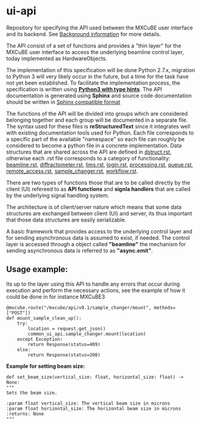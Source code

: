 # ui-api
Repository for specifying the API used between the MXCuBE user interface and its backend.
See [Background information](https://github.com/mxcube/HardwareRepository/issues/139) for more details.

The API consist of a set of functions and provides a "thin layer" for the MXCuBE user interface to access the underlying beamline control layer, today implemented as HardwareObjects.

The implementation of this specification will be done Python 2.7.x, migration to Python 3 will very likely occur in the future, but a time for the task have not yet been established. To facilitate the implementation process, the specification is written using __[Python3 with type hints](https://docs.python.org/3/library/typing.html)__. The API documentation is generated using __Sphinx__ and source code documentation should be written in [Sphinx compatible format](http://www.sphinx-doc.org/en/1.5.1/domains.html#the-python-domain)

The functions of the API will be divided into groups which are considered belonging together and each group will be documented in a separate file. The syntax used for these files is __reStructuredText__ since it integrates well with existing documentation tools used for Python. Each file corresponds to a specific part of the available "namespace" so each file can roughly be considered to become a python file in a concrete implementation. Data structures that are shared across the API are defined in [dstruct.rst](dstruct.rst), otherwise each .rst file corresponds to a category of functionality: [beamline.rst](beamline.rst]), [diffractometer.rst](diffractometer.rst), [lims.rst](lims.rst), [login.rst](login.rst), [processing.rst](processing.rst), [queue.rst](queue.rst), [remote_access.rst](remote_access.rst), [sample_changer.rst](sample_changer.rst), [workflow.rst](workflow.rst).

There are two types of functions those that are to be called directly by the client (UI) refereed to as __API functions__ and __signla handlers__ that are called by the underlying signal handling system.

The architecture is of client/server nature which means that some data structures are exchanged between client (UI) and server, its thus important that those data structures are easily serializable.

A basic framework that provides access to the underlying control layer and for sending asynchronous data is assumed to exist, if needed. The control layer is accessed through a object called __"beamline"__ the mechanism for sending asynchronous data is referred to as __"async.emit"__.

Usage example:
--------------

Its up to the layer using this API to handle any errors that occur during execution and perform the necessary actions, see the example of how it could be done in for instance MXCuBE3

    @mxcube.route("/mxcube/api/v0.1/sample_changer/mount", methods=["POST"])
    def mount_sample_clean_up():
        try:
            location = request.get_json()
            common_ui_api.sample_changer.mount(location)
        except Exception:
            return Response(status=409)
        else:
            return Response(status=200)


__Example for setting beam size:__
```
def set_beam_size(vertical_size: float, horizontal_size: float) -> None:
"""
Sets the beam size.

:param float vertical_size: The vertical beam size in microns
:param float horizontal_size: The horizontal beam size in microns
:returns: None
"""
```
